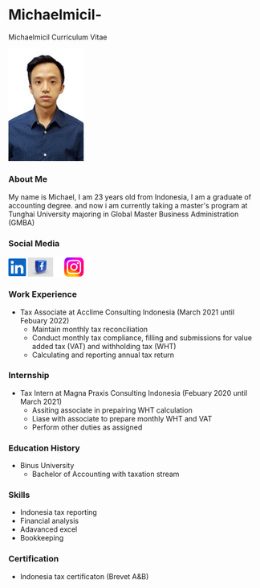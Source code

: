 
# Michaelmicil-
Michaelmicil Curriculum Vitae

<p align="left">
<img src="Photo.jpeg" width="150">
</P>

### About Me
  My name is Michael, I am 23 years old from Indonesia, I am a graduate of accounting degree. and now i am currently taking a master's program at Tunghai University majoring in Global Master Business Administration (GMBA) 

### Social Media
<p align="left">
<a href="https://linkedin.com/in/https://www.linkedin.com/in/michael-w-033aa0195/" target="blank"><img align="center" src="LinkedIn.png" width="35" alt="https://www.linkedin.com/in/michael-w-033aa0195/"/></a>
<a href="https://fb.com/https://www.facebook.com/michael.wong.1466126" target="blank"><img align="center" src="FB.jpeg" width="50" alt="https://www.facebook.com/michael.wong.1466126"/></a>
<a href="https://instagram.com/https://www.instagram.com/michael17_wong/" target="blank"><img align="center" src="Instagram.png" width="75" alt="https://www.instagram.com/michael17_wong/"/></a>
</p>

### Work Experience 
+ Tax Associate at Acclime Consulting Indonesia (March 2021 until Febuary 2022)
    - Maintain monthly tax reconciliation
    - Conduct monthly tax compliance, filling and submissions for value added tax (VAT) and withholding tax (WHT)
    - Calculating and reporting annual tax return

### Internship
+ Tax Intern at Magna Praxis Consulting Indonesia (Febuary 2020 until March 2021)
    - Assiting associate in prepairing WHT calculation
    - Liase with associate to prepare monthly WHT and VAT
    - Perform other duties as assigned

### Education History
+ Binus University
    - Bachelor of Accounting with taxation stream

### Skills
+ Indonesia tax reporting 
+ Financial analysis
+ Adavanced excel
+ Bookkeeping

### Certification
+ Indonesia tax certificaton (Brevet A&B)
